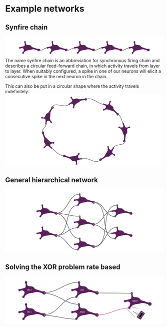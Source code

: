 # Example networks

## Synfire chain
![](figures/example-networks/synfirechain.png)
The name synfire chain is an abbreviation for synchronous firing chain and describes a circular feed-forward chain, in which activity travels from layer to layer.
When suitably configured, a spike in one of our neurons will elicit a consecutive spike in the next neuron in the chain.

This can also be put in a circular shape where the activity travels indefinitely.
![](figures/example-networks/synfirering.png)

## General hierarchical network
![](figures/example-networks/hierarchical.png)

## Solving the XOR problem rate based
![](figures/example-networks/hierarchical_xor.png)

